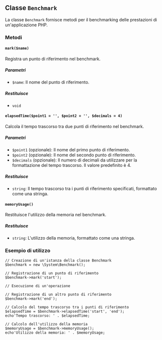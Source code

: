 ## Classe `Benchmark`

La classe `Benchmark` fornisce metodi per il benchmarking delle prestazioni di un'applicazione PHP.

### Metodi

#### `mark($name)`

Registra un punto di riferimento nel benchmark.

##### Parametri

* `$name`: Il nome del punto di riferimento.

##### Restituisce

* `void`

#### `elapsedTime($point1 = '', $point2 = '', $decimals = 4)`

Calcola il tempo trascorso tra due punti di riferimento nel benchmark.

##### Parametri

* `$point1` (opzionale): Il nome del primo punto di riferimento.
* `$point2` (opzionale): Il nome del secondo punto di riferimento.
* `$decimals` (opzionale): Il numero di decimali da utilizzare per la formattazione del tempo trascorso. Il valore predefinito è 4.

##### Restituisce

* `string`: Il tempo trascorso tra i punti di riferimento specificati, formattato come una stringa.

#### `memoryUsage()`

Restituisce l'utilizzo della memoria nel benchmark.

##### Restituisce

* `string`: L'utilizzo della memoria, formattato come una stringa.

### Esempio di utilizzo

```
// Creazione di un'istanza della classe Benchmark
$benchmark = new \System\Benchmark();

// Registrazione di un punto di riferimento
$benchmark->mark('start');

// Esecuzione di un'operazione

// Registrazione di un altro punto di riferimento
$benchmark->mark('end');

// Calcolo del tempo trascorso tra i punti di riferimento
$elapsedTime = $benchmark->elapsedTime('start', 'end');
echo'Tempo trascorso: ' . $elapsedTime;

// Calcolo dell'utilizzo della memoria
$memoryUsage = $benchmark->memoryUsage();
echo'Utilizzo della memoria: ' . $memoryUsage;
```
